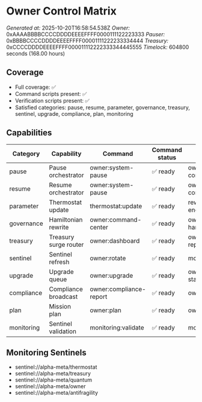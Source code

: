 # Owner Control Matrix
*Generated at:* 2025-10-20T16:58:54.538Z
*Owner:* 0xAAAABBBBCCCCDDDDEEEEFFFF0000111122223333
*Pauser:* 0xBBBBCCCCDDDDEEEEFFFF00001111222233334444
*Treasury:* 0xCCCCDDDDEEEEFFFF000011112222333344445555
*Timelock:* 604800 seconds (168.00 hours)

## Coverage
- Full coverage: ✅
- Command scripts present: ✅
- Verification scripts present: ✅
- Satisfied categories: pause, resume, parameter, governance, treasury, sentinel, upgrade, compliance, plan, monitoring

## Capabilities
| Category | Capability | Command | Command status | Verification | Verification status |
| --- | --- | --- | --- | --- | --- |
| pause | Pause orchestrator | owner:system-pause | ✅ ready | owner:verify-control | ✅ ready |
| resume | Resume orchestrator | owner:system-pause | ✅ ready | owner:verify-control | ✅ ready |
| parameter | Thermostat update | thermostat:update | ✅ ready | reward-engine:report | ✅ ready |
| governance | Hamiltonian rewrite | owner:command-center | ✅ ready | owner:audit-hamiltonian | ✅ ready |
| treasury | Treasury surge router | owner:dashboard | ✅ ready | owner:compliance-report | ✅ ready |
| sentinel | Sentinel refresh | owner:rotate | ✅ ready | monitoring:sentinels | ✅ ready |
| upgrade | Upgrade queue | owner:upgrade | ✅ ready | owner:upgrade-status | ✅ ready |
| compliance | Compliance broadcast | owner:compliance-report | ✅ ready | owner:doctor | ✅ ready |
| plan | Mission plan | owner:plan | ✅ ready | owner:plan:safe | ✅ ready |
| monitoring | Sentinel validation | monitoring:validate | ✅ ready | monitoring:sentinels | ✅ ready |

## Monitoring Sentinels
- sentinel://alpha-meta/thermostat
- sentinel://alpha-meta/treasury
- sentinel://alpha-meta/quantum
- sentinel://alpha-meta/owner
- sentinel://alpha-meta/antifragility

